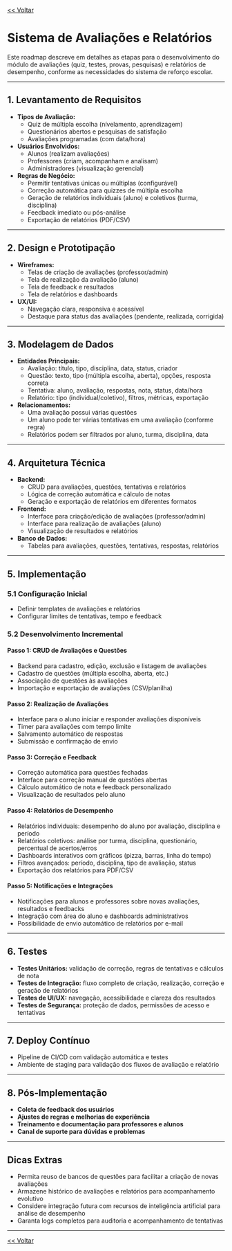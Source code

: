 [<< Voltar](https://github.com/git-GMHammes/conquista/blob/main/README.md)

# Sistema de Avaliações e Relatórios

Este roadmap descreve em detalhes as etapas para o desenvolvimento do módulo de avaliações (quiz, testes, provas, pesquisas) e relatórios de desempenho, conforme as necessidades do sistema de reforço escolar.

---

## 1. Levantamento de Requisitos

- **Tipos de Avaliação:**
  - Quiz de múltipla escolha (nívelamento, aprendizagem)
  - Questionários abertos e pesquisas de satisfação
  - Avaliações programadas (com data/hora)
- **Usuários Envolvidos:**
  - Alunos (realizam avaliações)
  - Professores (criam, acompanham e analisam)
  - Administradores (visualização gerencial)
- **Regras de Negócio:**
  - Permitir tentativas únicas ou múltiplas (configurável)
  - Correção automática para quizzes de múltipla escolha
  - Geração de relatórios individuais (aluno) e coletivos (turma, disciplina)
  - Feedback imediato ou pós-análise
  - Exportação de relatórios (PDF/CSV)

---

## 2. Design e Prototipação

- **Wireframes:**
  - Telas de criação de avaliações (professor/admin)
  - Tela de realização da avaliação (aluno)
  - Tela de feedback e resultados
  - Tela de relatórios e dashboards
- **UX/UI:**
  - Navegação clara, responsiva e acessível
  - Destaque para status das avaliações (pendente, realizada, corrigida)

---

## 3. Modelagem de Dados

- **Entidades Principais:**
  - Avaliação: título, tipo, disciplina, data, status, criador
  - Questão: texto, tipo (múltipla escolha, aberta), opções, resposta correta
  - Tentativa: aluno, avaliação, respostas, nota, status, data/hora
  - Relatório: tipo (individual/coletivo), filtros, métricas, exportação
- **Relacionamentos:**
  - Uma avaliação possui várias questões
  - Um aluno pode ter várias tentativas em uma avaliação (conforme regra)
  - Relatórios podem ser filtrados por aluno, turma, disciplina, data

---

## 4. Arquitetura Técnica

- **Backend:**
  - CRUD para avaliações, questões, tentativas e relatórios
  - Lógica de correção automática e cálculo de notas
  - Geração e exportação de relatórios em diferentes formatos
- **Frontend:**
  - Interface para criação/edição de avaliações (professor/admin)
  - Interface para realização de avaliações (aluno)
  - Visualização de resultados e relatórios
- **Banco de Dados:**
  - Tabelas para avaliações, questões, tentativas, respostas, relatórios

---

## 5. Implementação

### 5.1 Configuração Inicial

- Definir templates de avaliações e relatórios
- Configurar limites de tentativas, tempo e feedback

### 5.2 Desenvolvimento Incremental

#### Passo 1: CRUD de Avaliações e Questões

- Backend para cadastro, edição, exclusão e listagem de avaliações
- Cadastro de questões (múltipla escolha, aberta, etc.)
- Associação de questões às avaliações
- Importação e exportação de avaliações (CSV/planilha)

#### Passo 2: Realização de Avaliações

- Interface para o aluno iniciar e responder avaliações disponíveis
- Timer para avaliações com tempo limite
- Salvamento automático de respostas
- Submissão e confirmação de envio

#### Passo 3: Correção e Feedback

- Correção automática para questões fechadas
- Interface para correção manual de questões abertas
- Cálculo automático de nota e feedback personalizado
- Visualização de resultados pelo aluno

#### Passo 4: Relatórios de Desempenho

- Relatórios individuais: desempenho do aluno por avaliação, disciplina e período
- Relatórios coletivos: análise por turma, disciplina, questionário, percentual de acertos/erros
- Dashboards interativos com gráficos (pizza, barras, linha do tempo)
- Filtros avançados: período, disciplina, tipo de avaliação, status
- Exportação dos relatórios para PDF/CSV

#### Passo 5: Notificações e Integrações

- Notificações para alunos e professores sobre novas avaliações, resultados e feedbacks
- Integração com área do aluno e dashboards administrativos
- Possibilidade de envio automático de relatórios por e-mail

---

## 6. Testes

- **Testes Unitários:** validação de correção, regras de tentativas e cálculos de nota
- **Testes de Integração:** fluxo completo de criação, realização, correção e geração de relatórios
- **Testes de UI/UX:** navegação, acessibilidade e clareza dos resultados
- **Testes de Segurança:** proteção de dados, permissões de acesso e tentativas

---

## 7. Deploy Contínuo

- Pipeline de CI/CD com validação automática e testes
- Ambiente de staging para validação dos fluxos de avaliação e relatório

---

## 8. Pós-Implementação

- **Coleta de feedback dos usuários**
- **Ajustes de regras e melhorias de experiência**
- **Treinamento e documentação para professores e alunos**
- **Canal de suporte para dúvidas e problemas**

---

## Dicas Extras

- Permita reuso de bancos de questões para facilitar a criação de novas avaliações
- Armazene histórico de avaliações e relatórios para acompanhamento evolutivo
- Considere integração futura com recursos de inteligência artificial para análise de desempenho
- Garanta logs completos para auditoria e acompanhamento de tentativas

---

[<< Voltar](https://github.com/git-GMHammes/conquista/blob/main/README.md)